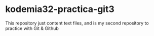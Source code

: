 # kodemia32-practica-git3
This repository just content text files, and is my second repository to practice with Git &amp; Github
